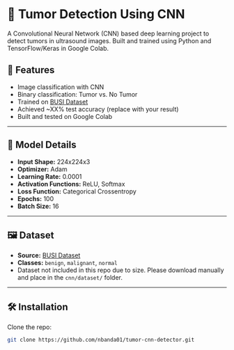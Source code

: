 # 🧠 Tumor Detection Using CNN

A Convolutional Neural Network (CNN) based deep learning project to detect tumors in ultrasound images. Built and trained using Python and TensorFlow/Keras in Google Colab.


## 🚀 Features

- Image classification with CNN
- Binary classification: Tumor vs. No Tumor
- Trained on [BUSI Dataset](https://scholar.cu.edu.eg/?q=afahmy/pages/dataset)
- Achieved ~XX% test accuracy (replace with your result)
- Built and tested on Google Colab

---

## 🧠 Model Details

- **Input Shape:** 224x224x3
- **Optimizer:** Adam
- **Learning Rate:** 0.0001
- **Activation Functions:** ReLU, Softmax
- **Loss Function:** Categorical Crossentropy
- **Epochs:** 100
- **Batch Size:** 16

---

## 🖼️ Dataset

- **Source:** [BUSI Dataset](https://scholar.cu.edu.eg/?q=afahmy/pages/dataset)
- **Classes:** `benign`, `malignant`, `normal`
- Dataset not included in this repo due to size. Please download manually and place in the `cnn/dataset/` folder.

---

## 🛠️ Installation

Clone the repo:

```bash
git clone https://github.com/nbanda01/tumor-cnn-detector.git

